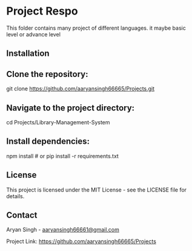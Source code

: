 # Project Respo

This folder contains many project of different languages. it maybe basic level or advance level

## Installation

## Clone the repository:

git clone https://github.com/aaryansingh66665/Projects.git

## Navigate to the project directory:

cd Projects/Library-Management-System

## Install dependencies:

npm install  # or pip install -r requirements.txt

## License

This project is licensed under the MIT License - see the LICENSE file for details.

## Contact

Aryan Singh - aaryansingh66661@gmail.com

Project Link: https://github.com/aaryansingh66665/Projects
